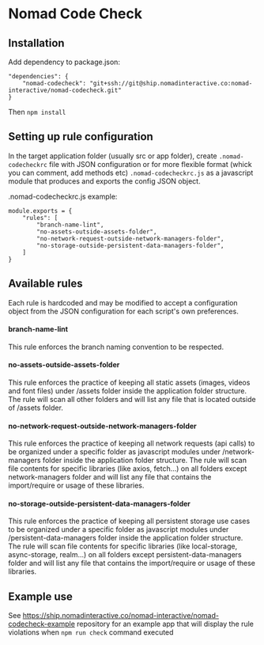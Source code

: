 # Nomad Code Check

## Installation

Add dependency to package.json:

```
"dependencies": {
	"nomad-codecheck": "git+ssh://git@ship.nomadinteractive.co:nomad-interactive/nomad-codecheck.git"
}
```

Then ```npm install```


## Setting up rule configuration

In the target application folder (usually src or app folder), create ```.nomad-codecheckrc``` file with JSON configuration or for more flexible format (whick you can comment, add methods etc) ```.nomad-codecheckrc.js``` as a javascript module that produces and exports the config JSON object.

.nomad-codecheckrc.js example:

```
module.exports = {
	"rules": [
		"branch-name-lint",
		"no-assets-outside-assets-folder",
		"no-network-request-outside-network-managers-folder",
		"no-storage-outside-persistent-data-managers-folder",
	]
}
```


## Available rules

Each rule is hardcoded and may be modified to accept a configuration object from the JSON configuration for each script's own preferences.

#### branch-name-lint
This rule enforces the branch naming convention to be respected.

#### no-assets-outside-assets-folder
This rule enforces the practice of keeping all static assets (images, videos and font files) under /assets folder inside the application folder structure. The rule will scan all other folders and will list any file that is located outside of /assets folder.

#### no-network-request-outside-network-managers-folder
This rule enforces the practice of keeping all network requests (api calls) to be organized under a specific folder as javascript modules under /network-managers folder inside the application folder structure. The rule will scan file contents for specific libraries (like axios, fetch...) on all folders except network-managers folder and will list any file that contains the import/require or usage of these libraries.

#### no-storage-outside-persistent-data-managers-folder
This rule enforces the practice of keeping all persistent storage use cases to be organized under a specific folder as javascript modules under /persistent-data-managers folder inside the application folder structure. The rule will scan file contents for specific libraries (like local-storage, async-storage, realm...) on all folders except persistent-data-managers folder and will list any file that contains the import/require or usage of these libraries.


## Example use

See https://ship.nomadinteractive.co/nomad-interactive/nomad-codecheck-example repository for an example app that will display the rule violations when ```npm run check``` command executed